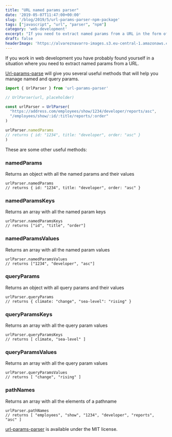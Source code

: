 ```yaml
---
title: "URL named params parser"
date: '2019-05-07T11:47:00+00:00'
slug: '/blog/2019/5/url-params-parser-npm-package'
tags: ["javascript", "url", "parser", "npm"]
category: 'web-development'
excerpt: "If you need to extract named params from a URL in the form of /admin/employee/:id Then this library will help you with that. It's very small in size."
draft: false
headerImage: 'https://alvareznavarro-images.s3.eu-central-1.amazonaws.com/almendros.jpg'
---
```


If you work in web development you have probably found yourself in a situation where you need to extract named params from a URL.

[Url-params-parse](https://github.com/jorgegorka/url-params-parser) will give you several useful methods that will help you manage named and query params.

```javascript
import { UrlParser } from 'url-params-parser'

// UrlParser(url, placeholder)

const urlParser = UrlParser(
  "https://address.com/employees/show/1234/developer/reports/asc",
  "/employees/show/:id/:title/reports/:order"
)

urlParser.namedParams
// returns { id: "1234", title: "developer", order: "asc" }
)
```

These are some other useful methods:

### namedParams

Returns an object with all the named params and their values

```:javascript
urlParser.namedParams
// returns { id: "1234", title: "developer", order: "asc" }
```

### namedParamsKeys

Returns an array with all the named param keys

```:javascript
urlParser.namedParamsKeys
// returns ["id", "title", "order"]
```

### namedParamsValues

Returns an array with all the named param values

```:javascript
urlParser.namedParamsValues
// returns ["1234", "developer", "asc"]
```

### queryParams

Returns an object with all query params and their values

```:javascript
urlParser.queryParams
// returns { climate: "change", "sea-level": "rising" }
```

### queryParamsKeys

Returns an array with all the query param values

```:javascript
urlParser.queryParamsKeys
// returns [ climate, "sea-level" ]
```

### queryParamsValues

Returns an array with all the query param values

```:javascript
urlParser.queryParamsValues
// returns [ "change", "rising" ]
```

### pathNames

Returns an array with all the elements of a pathname

```:javascript
urlParser.pathNames
// returns [ "employees", "show", "1234", "developer", "reports", "asc" ]
```

[url-params-parser](https://github.com/jorgegorka/url-params-parser) is available under the MIT license.
